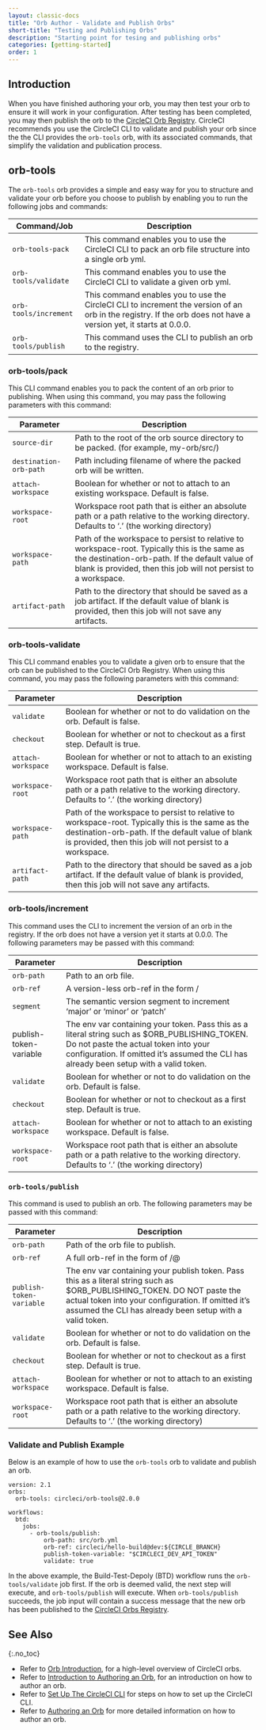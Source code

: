 ```yaml
---
layout: classic-docs
title: "Orb Author - Validate and Publish Orbs"
short-title: "Testing and Publishing Orbs"
description: "Starting point for tesing and publishing orbs"
categories: [getting-started]
order: 1
---
```


## Introduction

When you have finished authoring your orb, you may then test your orb to ensure it will work in your configuration. After testing has been completed, you may then publish the orb to the [CircleCI Orb Registry](https://circleci.com/orbs/registry/). CircleCI recommends you use the CircleCI CLI to validate and publish your orb since the the CLI provides the `orb-tools` orb, with its associated commands, that simplify the validation and publication process. 

## orb-tools

The `orb-tools` orb provides a simple and easy way for you to structure and validate your orb before you choose to publish by enabling you to run the following jobs and commands:

Command/Job | Description
------------|-----------
`orb-tools-pack` | This command enables you to use the CircleCI CLI to pack an orb file structure into a single orb yml.
`orb-tools/validate` | This command enables you to use the CircleCI CLI to validate a given orb yml.
`orb-tools/increment` | This command enables you to use the CircleCI CLI to increment the version of an orb in the registry. If the orb does not have a version yet, it starts at 0.0.0.
`orb-tools/publish` | This command uses the CLI to publish an orb to the registry.

### orb-tools/pack

This CLI command enables you to pack the content of an orb prior to publishing. When using this command, you may pass the following parameters with this command:

Parameter | Description
------------|-----------
`source-dir` | Path to the root of the orb source directory to be packed. (for example, my-orb/src/)
`destination-orb-path` | Path including filename of where the packed orb will be written.
`attach-workspace` | Boolean for whether or not to attach to an existing workspace. Default is false.
`workspace-root` | Workspace root path that is either an absolute path or a path relative to the working directory. Defaults to ‘.’ (the working directory)
`workspace-path` | Path of the workspace to persist to relative to workspace-root. Typically this is the same as the destination-orb-path. If the default value of blank is provided, then this job will not persist to a workspace.
`artifact-path` | Path to the directory that should be saved as a job artifact. If the default value of blank is provided, then this job will not save any artifacts.

### orb-tools-validate

This CLI command enables you to validate a given orb to ensure that the orb can be published to the CircleCI Orb Registry. When using this command, you may pass the following parameters with this command:

Parameter | Description
------------|-----------
`validate` | Boolean for whether or not to do validation on the orb. Default is false.
`checkout` | Boolean for whether or not to checkout as a first step. Default is true.
`attach-workspace` | Boolean for whether or not to attach to an existing workspace. Default is false.
`workspace-root` | Workspace root path that is either an absolute path or a path relative to the working directory. Defaults to ‘.’ (the working directory)
`workspace-path` | Path of the workspace to persist to relative to workspace-root. Typically this is the same as the destination-orb-path. If the default value of blank is provided, then this job will not persist to a workspace.
`artifact-path` | Path to the directory that should be saved as a job artifact. If the default value of blank is provided, then this job will not save any artifacts.

### orb-tools/increment

This command uses the CLI to increment the version of an orb in the registry. If the orb does not have a version yet it starts at 0.0.0. The following parameters may be passed with this command:

Parameter | Description
------------|-----------
`orb-path` | Path to an orb file.
`orb-ref` | A version-less orb-ref in the form /
`segment` | The semantic version segment to increment ‘major’ or ‘minor’ or ‘patch’
publish-token-variable | The env var containing your token. Pass this as a literal string such as $ORB_PUBLISHING_TOKEN. Do not paste the actual token into your configuration. If omitted it’s assumed the CLI has already been setup with a valid token.
`validate` | Boolean for whether or not to do validation on the orb. Default is false.
`checkout` | Boolean for whether or not to checkout as a first step. Default is true.
`attach-workspace` | Boolean for whether or not to attach to an existing workspace. Default is false.
`workspace-root` | Workspace root path that is either an absolute path or a path relative to the working directory. Defaults to ‘.’ (the working directory)

### `orb-tools/publish`

This command is used to publish an orb. The following parameters may be passed with this command:

Parameter | Description
------------|-----------
`orb-path` | Path of the orb file to publish.
`orb-ref` | A full orb-ref in the form of /@
`publish-token-variable` | The env var containing your publish token. Pass this as a literal string such as $ORB_PUBLISHING_TOKEN. DO NOT paste the actual token into your configuration. If omitted it’s assumed the CLI has already been setup with a valid token.
`validate` | Boolean for whether or not to do validation on the orb. Default is false.
`checkout` | Boolean for whether or not to checkout as a first step. Default is true.
`attach-workspace` | Boolean for whether or not to attach to an existing workspace. Default is false.
`workspace-root` | Workspace root path that is either an absolute path or a path relative to the working directory. Defaults to ‘.’ (the working directory)

### Validate and Publish Example

Below is an example of how to use the `orb-tools` orb to validate and publish an orb.

```
version: 2.1
orbs:
  orb-tools: circleci/orb-tools@2.0.0

workflows:
  btd:
    jobs:
      - orb-tools/publish:
          orb-path: src/orb.yml
          orb-ref: circleci/hello-build@dev:${CIRCLE_BRANCH}
          publish-token-variable: "$CIRCLECI_DEV_API_TOKEN"
          validate: true
```

In the above example, the Build-Test-Depoly (BTD) workflow runs the `orb-tools/validate` job first. If the orb is deemed valid, the next step will execute, and `orb-tools/publish` will execute. When `orb-tools/publish` succeeds, the job input will contain a success message that the new orb has been published to the [CircleCI Orbs Registry](https://circleci.com/orbs/registry/).

## See Also
{:.no_toc}

- Refer to [Orb Introduction]({{site.baseurl}}/2.0/orb-intro/), for a high-level overview of CircleCI orbs.
- Refer to [Introduction to Authoring an Orb]({{site.baseurl}}/2.0/orb-author-intro/), for an introduction on how to author an orb.
- Refer to [Set Up The CircleCI CLI]({{site.baseurl}}/2.0/orb-author-cli/) for steps on how to set up the CircleCI CLI.
- Refer to [Authoring an Orb]({{site.baseurl}}/2.0/orb-author/) for more detailed information on how to author an orb.
